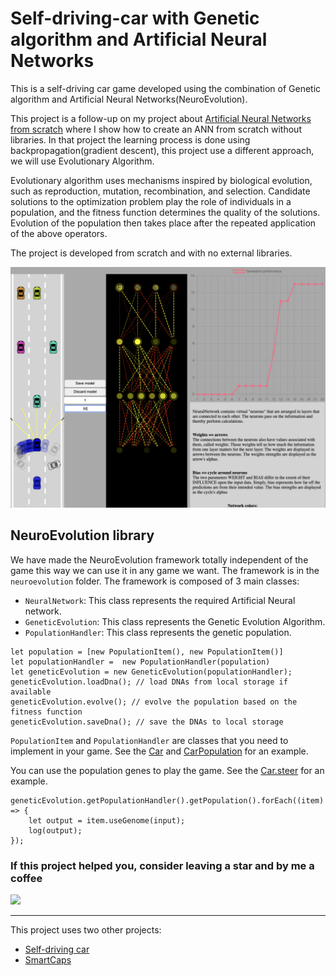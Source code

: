 # Self-driving-car with Genetic algorithm and Artificial Neural Networks

This is a self-driving car game developed using the combination of 
Genetic algorithm and Artificial Neural Networks(NeuroEvolution). 

This project is a follow-up on my project about [Artificial Neural Networks from scratch](https://github.com/apssouza22/neuralnet-browser) where I show how to create an ANN
from scratch without libraries. In that project the learning process is done using backpropagation(gradient descent), this project 
use a different approach, we will use Evolutionary Algorithm.

Evolutionary algorithm uses mechanisms inspired by biological evolution, such as reproduction, mutation, recombination, and selection. 
Candidate solutions to the optimization problem play the role of individuals in a population, and the fitness function determines the quality of the solutions. 
Evolution of the population then takes place after the repeated application of the above operators.

The project is developed from scratch and with no external libraries.

![Alt text](nn.png?raw=true "Self driving car")

## NeuroEvolution library
We have made the NeuroEvolution framework totally independent of the game this way we can use it in any game we want.
The framework is in the `neuroevolution` folder. The framework is composed of 3 main classes:
- `NeuralNetwork`: This class represents the required Artificial Neural network.
- `GeneticEvolution`: This class represents the Genetic Evolution Algorithm.
- `PopulationHandler`: This class represents the genetic population.

```
let population = [new PopulationItem(), new PopulationItem()]
let populationHandler =  new PopulationHandler(population)
let geneticEvolution = new GeneticEvolution(populationHandler);
geneticEvolution.loadDna(); // load DNAs from local storage if available
geneticEvolution.evolve(); // evolve the population based on the fitness function
geneticEvolution.saveDna(); // save the DNAs to local storage
```

`PopulationItem` and `PopulationHandler` are classes that you need to implement in your game. 
See the [Car](https://github.com/apssouza22/neuroevolution/blob/master/car.js#L1) and [CarPopulation](https://github.com/apssouza22/neuroevolution/blob/master/car.js#L176) for an example.


You can use the population genes to play the game. See the [Car.steer](https://github.com/apssouza22/neuroevolution/blob/master/car.js#L71) for an example.
```
geneticEvolution.getPopulationHandler().getPopulation().forEach((item) => {
    let output = item.useGenome(input);
    log(output);
});
```


### If this project helped you, consider leaving a star  and by me a coffee
<a href="https://www.buymeacoffee.com/apssouza"><img src="https://miro.medium.com/max/654/1*rQv8JgstmK0juxP-Kb4IGg.jpeg"></a>

---
This project uses two other projects:
- [Self-driving car](https://github.com/gniziemazity/Self-driving-car)
- [SmartCaps](https://github.com/danielszabo88/smartCaps)